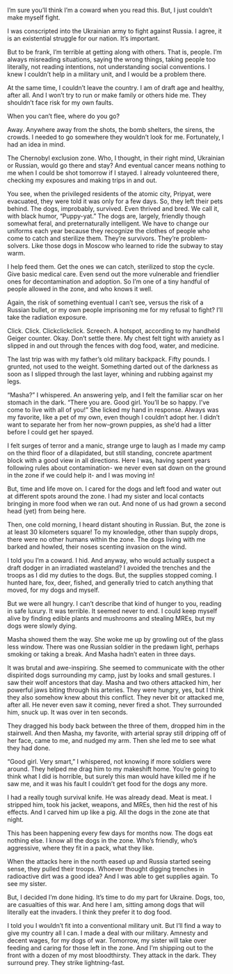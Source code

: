 I’m sure you’ll think I’m a coward when you read this. But, I just couldn’t make myself fight.


I was conscripted into the Ukrainian army to fight against Russia. I agree, it is an existential struggle for our nation. It’s important.


But to be frank, I’m terrible at getting along with others. That is, people. I’m always misreading situations, saying the wrong things, taking people too literally, not reading intentions, not understanding social conventions. I knew I couldn’t help in a military unit, and I would be a problem there.


At the same time, I couldn’t leave the country. I am of draft age and healthy, after all. And I won’t try to run or make family or others hide me. They shouldn’t face risk for my own faults.


When you can’t flee, where do you go?


Away. Anywhere away from the shots, the bomb shelters, the sirens, the crowds. I needed to go somewhere they wouldn’t look for me. Fortunately, I had an idea in mind.


The Chernobyl exclusion zone. Who, I thought, in their right mind, Ukrainian or Russian, would go there and stay? And eventual cancer means nothing to me when I could be shot tomorrow if I stayed. I already volunteered there, checking my exposures and making trips in and out.


You see, when the privileged residents of the atomic city, Pripyat, were evacuated, they were told it was only for a few days. So, they left their pets behind. The dogs, improbably, survived. Even thrived and bred. We call it, with black humor, “Puppy-yat.” The dogs are, largely, friendly though somewhat feral, and preternaturally intelligent. We have to change our uniforms each year because they recognize the clothes of people who come to catch and sterilize them. They’re survivors. They’re problem-solvers. Like those dogs in Moscow who learned to ride the subway to stay warm.


I help feed them. Get the ones we can catch, sterilized to stop the cycle. Give basic medical care. Even send out the more vulnerable and friendlier ones for decontamination and adoption. So I’m one of a tiny handful of people allowed in the zone, and who knows it well.


Again, the risk of something eventual I can’t see, versus the risk of a Russian bullet, or my own people imprisoning me for my refusal to fight? I’ll take the radiation exposure.


Click. Click. Clickclickclick. Screech. A hotspot, according to my handheld Geiger counter. Okay. Don’t settle there. My chest felt tight with anxiety as I slipped in and out through the fences with dog food, water, and medicine.


The last trip was with my father’s old military backpack. Fifty pounds. I grunted, not used to the weight. Something darted out of the darkness as soon as I slipped through the last layer, whining and rubbing against my legs.


“Masha?” I whispered. An answering yelp, and I felt the familiar scar on her stomach in the dark. “There you are. Good girl. You’ll be so happy. I’ve come to live with all of you!” She licked my hand in response. Always was my favorite, like a pet of my own, even though I couldn’t adopt her. I didn’t want to separate her from her now-grown puppies, as she’d had a litter before I could get her spayed.



I felt surges of terror and a manic, strange urge to laugh as I made my camp on the third floor of a dilapidated, but still standing, concrete apartment block with a good view in all directions. Here I was, having spent years following rules about contamination- we never even sat down on the ground in the zone if we could help it- and I was moving in!


But, time and life move on. I cared for the dogs and left food and water out at different spots around the zone. I had my sister and local contacts bringing in more food when we ran out. And none of us had grown a second head (yet) from being here.


Then, one cold morning, I heard distant shouting in Russian. But, the zone is at least 30 kilometers square! To my knowledge, other than supply drops, there were no other humans within the zone. The dogs living with me barked and howled, their noses scenting invasion on the wind.


I told you I’m a coward. I hid. And anyway, who would actually suspect a draft dodger in an irradiated wasteland? I avoided the trenches and the troops as I did my duties to the dogs. But, the supplies stopped coming. I hunted hare, fox, deer, fished, and generally tried to catch anything that moved, for my dogs and myself.


But we were all hungry. I can’t describe that kind of hunger to you, reading in safe luxury. It was terrible. It seemed never to end. I could keep myself alive by finding edible plants and mushrooms and stealing MREs, but my dogs were slowly dying.



Masha showed them the way. She woke me up by growling out of the glass less window. There was one Russian soldier in the predawn light, perhaps smoking or taking a break. And Masha hadn’t eaten in three days.


It was brutal and awe-inspiring. She seemed to communicate with the other dispirited dogs surrounding my camp, just by looks and small gestures. I saw their wolf ancestors that day. Masha and two others attacked him, her powerful jaws biting through his arteries. They were hungry, yes, but I think they also somehow knew about this conflict. They never bit or attacked me, after all. He never even saw it coming, never fired a shot. They surrounded him, snuck up. It was over in ten seconds.


They dragged his body back between the three of them, dropped him in the stairwell. And then Masha, my favorite, with arterial spray still dripping off of her face, came to me, and nudged my arm. Then she led me to see what they had done.


“Good girl. Very smart,” I whispered, not knowing if more soldiers were around. They helped me drag him to my makeshift home. You’re going to think what I did is horrible, but surely this man would have killed me if he saw me, and it was his fault I couldn’t get food for the dogs any more.


I had a really tough survival knife. He was already dead. Meat is meat. I stripped him, took his jacket, weapons, and MREs, then hid the rest of his effects. And I carved him up like a pig. All the dogs in the zone ate that night.


This has been happening every few days for months now. The dogs eat nothing else. I know all the dogs in the zone. Who’s friendly, who’s aggressive, where they fit in a pack, what they like.


When the attacks here in the north eased up and Russia started seeing sense, they pulled their troops. Whoever thought digging trenches in radioactive dirt was a good idea? And I was able to get supplies again. To see my sister.


But, I decided I’m done hiding. It’s time to do my part for Ukraine. Dogs, too, are casualties of this war. And here I am, sitting among dogs that will literally eat the invaders. I think they prefer it to dog food.


I told you I wouldn’t fit into a conventional military unit. But I’ll find a way to give my country all I can. I made a deal with our military. Amnesty and decent wages, for my dogs of war. Tomorrow, my sister will take over feeding and caring for those left in the zone. And I’m shipping out to the front with a dozen of my most bloodthirsty. They attack in the dark. They surround prey. They strike lightning-fast.